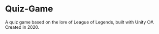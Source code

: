 # Quiz-Game
A quiz game based on the lore of League of Legends, built with Unity C#. Created in 2020.
